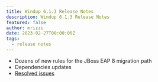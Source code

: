 ```yaml
---
title: Windup 6.1.3 Release Notes
description: Windup 6.1.3 Release Notes
featured: false
author: mrizzi
date: 2023-02-27T00:00:00Z
tags:
  - release notes
---
```


- Dozens of new rules for the JBoss EAP 8 migration path
- Dependencies updates
- [Resolved issues](https://issues.redhat.com/issues/?filter=12409778)